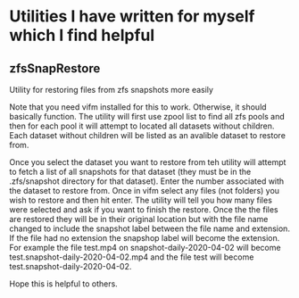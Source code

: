 # Utilities I have written for myself which I find helpful

## zfsSnapRestore
Utility for restoring files from zfs snapshots more easily

Note that you need vifm installed for this to work. Otherwise, it should
basically function. The utility will first use zpool list to find all zfs pools
and then for each pool it will attempt to located all datasets without
children. Each dataset without children will be listed as an avalible dataset
to restore from. 

Once you select the dataset you want to restore from teh utility will attempt
to fetch a list of all snapshots for that dataset (they must be in the
.zfs/snapshot directory for that dataset). Enter the number associated with the
dataset to restore from. Once in vifm select any files (not folders) you wish
to restore and then hit enter. The utility will tell you how many files were
selected and ask if you want to finish the restore. Once the the files are
restored they will be in their original location but with the file name changed
to include the snapshot label between the file name and extension. If the file
had no extension the snapshop label will become the extension. For example the
file test.mp4 on snapshot-daily-2020-04-02 will become
test.snapshot-daily-2020-04-02.mp4 and the file test will become
test.snapshot-daily-2020-04-02.

Hope this is helpful to others.
